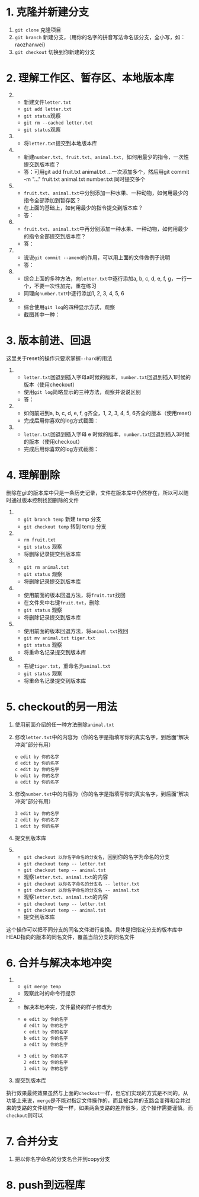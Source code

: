 # 1. 克隆并新建分支

1. `git clone` 克隆项目
2. `git branch` 新建分支，（用你的名字的拼音写法命名该分支，全小写，如：raozhanwei）
3. `git checkout` 切换到你新建的分支

# 2. 理解工作区、暂存区、本地版本库

2. - 新建文件`letter.txt`
   - `git add letter.txt`
   - `git status`观察
   - `git rm --cached letter.txt`
   - `git status`观察
2. - 将`letter.txt`提交到本地版本库
3. - 新建`number.txt`、`fruit.txt`、`animal.txt`，如何用最少的指令，一次性提交到版本库？
   - 答：可用git add fruit.txt animal.txt ...一次添加多个，然后用git commit -m "..." fruit.txt animal.txt number.txt 同时提交多个
4. - `fruit.txt`、`animal.txt`中分别添加一种水果、一种动物，如何用最少的指令全部添加到暂存区？
   - 在上面的基础上，如何用最少的指令提交到版本库？
   - 答：
5. - `fruit.txt`、`animal.txt`中再分别添加一种水果、一种动物，如何用最少的指令全部提交到版本库？
   - 答：
6. - 说说`git commit --amend`的作用，可以用上面的文件做例子说明
   - 答：
7. - 综合上面的多种方法，向`letter.txt`中逐行添加a, b, c, d, e, f, g，一行一个，不要一次性加完，重在练习
   - 同理向`number.txt`中逐行添加1, 2, 3, 4, 5, 6
8. - 综合使用`git log`的四种显示方式，观察
   - 截图其中一种：

# 3. 版本前进、回退

这里关于reset的操作只要求掌握`--hard`的用法

1. - `letter.txt`回退到插入字母a时候的版本，`number.txt`回退到插入1时候的版本（使用checkout）
   - 使用`git log`简略显示的三种方法，观察并说说区别
   - 答：
2. - 如何前进到a, b, c, d, e, f, g齐全，1, 2, 3, 4, 5, 6齐全的版本（使用reset）
   - 完成后用你喜欢的log方式截图：
3. - `letter.txt`回退到插入字母 e 时候的版本，`number.txt`回退到插入3时候的版本（使用checkout）
   - 完成后用你喜欢的log方式截图：

# 4. 理解删除

删除在git的版本库中只是一条历史记录，文件在版本库中仍然存在，所以可以随时通过版本控制找回删除的文件

1. - `git branch temp` 新建 temp 分支
   - `git checkout temp` 转到 temp 分支

2. - `rm fruit.txt`
   - `git status` 观察
   - 将删除记录提交到版本库
3. - `git rm animal.txt`
   - `git status` 观察
   - 将删除记录提交到版本库

4. - 使用前面的版本回退方法，将`fruit.txt`找回
   - 在文件夹中右键`fruit.txt`，删除
   - `git status` 观察
   - 将删除记录提交到版本库
5. - 使用前面的版本回退方法，将`animal.txt`找回
   - `git mv animal.txt tiger.txt`
   - `git status` 观察
   - 将重命名记录提交到版本库
6. - 右键`tiger.txt`，重命名为`animal.txt`
   - `git status` 观察
   - 将重命名记录提交到版本库

# 5. checkout的另一用法

1. 使用前面介绍的任一种方法删除`animal.txt`

2. 修改`letter.txt`中的内容为（你的名字是指填写你的真实名字，到后面“解决冲突”部分有用）

   ```
   e edit by 你的名字
   d edit by 你的名字
   c edit by 你的名字
   b edit by 你的名字
   a edit by 你的名字
   ```

3. 修改`number.txt`中的内容为（你的名字是指填写你的真实名字，到后面“解决冲突”部分有用）

   ```
   3 edit by 你的名字
   2 edit by 你的名字
   1 edit by 你的名字
   ```

4. 提交到版本库

5. - `git checkout 以你名字命名的分支名`，回到你的名字为命名的分支
   - `git checkout temp -- letter.txt`
   - `git checkout temp -- animal.txt`
   - 观察`letter.txt`、`animal.txt`的内容
   - `git checkout 以你名字命名的分支名 -- letter.txt`
   - `git checkout 以你名字命名的分支名 -- animal.txt`
   - 观察`letter.txt`、`animal.txt`的内容
   - `git checkout temp -- letter.txt`
   - `git checkout temp -- animal.txt`
   - 提交到版本库

这个操作可以把不同分支的同名文件进行变换。具体是把指定分支的版本库中HEAD指向的版本的同名文件，覆盖当前分支的同名文件



# 6. 合并与解决本地冲突

1. - `git merge temp`
   - 观察此时的命令行提示
2. - 解决本地冲突，文件最终的样子修改为
   - ```
     e edit by 你的名字
     d edit by 你的名字
     c edit by 你的名字
     b edit by 你的名字
     a edit by 你的名字
     ```
   - ```
     3 edit by 你的名字
     2 edit by 你的名字
     1 edit by 你的名字
     ```

3. 提交到版本库

执行效果最终效果虽然与上面的`checkout`一样，但它们实现的方式是不同的。从功能上来说，`merge`是不能对指定文件操作的，而且被合并的支路会变得和合并过来的支路的文件结构一模一样，如果两条支路的差异很多，这个操作需要谨慎。而`checkout`则可以

# 7. 合并分支

1. 把以你名字命名的分支名合并到copy分支



# 8. push到远程库









